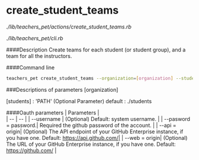 # create_student_teams

*./lib/teachers_pet/actions/create_student_teams.rb*

*./lib/teachers_pet/cli.rb*

####Description
Create teams for each student (or student group), and a team for all the instructors.

####Command line
```bash
teachers_pet create_student_teams --organization=[organization] --students=[students] --username=[username] --password=[password] --token=[token] --api=[api] --web=[web]
```

###Descriptions of parameters
[organization]

[students] : 'PATH' (Optional Parameter)
default : ./students



####Oauth parameters
| Parameters |  
| -- | -- |
| --username | (Optional) Default: system username. |
| --pasword = password.| Required the github password of the account. |
| --api = origin| (Optional) The API endpoint of your GitHub Enterprise instance, if you have one. Default: https://api.github.com/|
| --web = origin| (Optional) The URL of your GitHub Enterprise instance, if you have one. Default: https://github.com/ |



